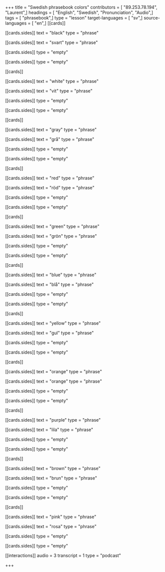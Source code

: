 +++
title = "Swedish phrasebook colors"
contributors = [ "89.253.78.194", "Laurent",]
headings = [ "English", "Swedish", "Pronunciation", "Audio",]
tags = [ "phrasebook",]
type = "lesson"
target-languages = [ "sv",]
source-languages = [ "en",]
[[cards]]

[[cards.sides]]
text = "black"
type = "phrase"

[[cards.sides]]
text = "svart"
type = "phrase"

[[cards.sides]]
type = "empty"

[[cards.sides]]
type = "empty"

[[cards]]

[[cards.sides]]
text = "white"
type = "phrase"

[[cards.sides]]
text = "vit"
type = "phrase"

[[cards.sides]]
type = "empty"

[[cards.sides]]
type = "empty"

[[cards]]

[[cards.sides]]
text = "gray"
type = "phrase"

[[cards.sides]]
text = "grå"
type = "phrase"

[[cards.sides]]
type = "empty"

[[cards.sides]]
type = "empty"

[[cards]]

[[cards.sides]]
text = "red"
type = "phrase"

[[cards.sides]]
text = "röd"
type = "phrase"

[[cards.sides]]
type = "empty"

[[cards.sides]]
type = "empty"

[[cards]]

[[cards.sides]]
text = "green"
type = "phrase"

[[cards.sides]]
text = "grön"
type = "phrase"

[[cards.sides]]
type = "empty"

[[cards.sides]]
type = "empty"

[[cards]]

[[cards.sides]]
text = "blue"
type = "phrase"

[[cards.sides]]
text = "blå"
type = "phrase"

[[cards.sides]]
type = "empty"

[[cards.sides]]
type = "empty"

[[cards]]

[[cards.sides]]
text = "yellow"
type = "phrase"

[[cards.sides]]
text = "gul"
type = "phrase"

[[cards.sides]]
type = "empty"

[[cards.sides]]
type = "empty"

[[cards]]

[[cards.sides]]
text = "orange"
type = "phrase"

[[cards.sides]]
text = "orange"
type = "phrase"

[[cards.sides]]
type = "empty"

[[cards.sides]]
type = "empty"

[[cards]]

[[cards.sides]]
text = "purple"
type = "phrase"

[[cards.sides]]
text = "lila"
type = "phrase"

[[cards.sides]]
type = "empty"

[[cards.sides]]
type = "empty"

[[cards]]

[[cards.sides]]
text = "brown"
type = "phrase"

[[cards.sides]]
text = "brun"
type = "phrase"

[[cards.sides]]
type = "empty"

[[cards.sides]]
type = "empty"

[[cards]]

[[cards.sides]]
text = "pink"
type = "phrase"

[[cards.sides]]
text = "rosa"
type = "phrase"

[[cards.sides]]
type = "empty"

[[cards.sides]]
type = "empty"

[[interactions]]
audio = 3
transcript = 1
type = "podcast"

+++

